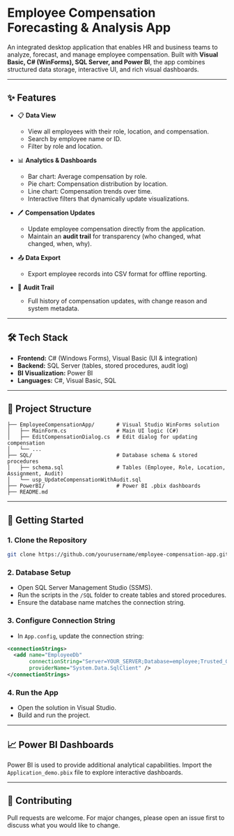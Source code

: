 # Employee Compensation Forecasting & Analysis App

An integrated desktop application that enables HR and business teams to analyze, forecast, and manage employee compensation. Built with **Visual Basic, C# (WinForms), SQL Server, and Power BI**, the app combines structured data storage, interactive UI, and rich visual dashboards.

---

## ✨ Features

* 📋 **Data View**

  * View all employees with their role, location, and compensation.
  * Search by employee name or ID.
  * Filter by role and location.

* 📊 **Analytics & Dashboards**

  * Bar chart: Average compensation by role.
  * Pie chart: Compensation distribution by location.
  * Line chart: Compensation trends over time.
  * Interactive filters that dynamically update visualizations.

* 🖊️ **Compensation Updates**

  * Update employee compensation directly from the application.
  * Maintain an **audit trail** for transparency (who changed, what changed, when, why).

* 📤 **Data Export**

  * Export employee records into CSV format for offline reporting.

* 🔐 **Audit Trail**

  * Full history of compensation updates, with change reason and system metadata.

---

## 🛠️ Tech Stack

* **Frontend:** C# (Windows Forms), Visual Basic (UI & integration)
* **Backend:** SQL Server (tables, stored procedures, audit log)
* **BI Visualization:** Power BI
* **Languages:** C#, Visual Basic, SQL

---

## 📂 Project Structure

```
├── EmployeeCompensationApp/       # Visual Studio WinForms solution
│   ├── MainForm.cs                # Main UI logic (C#)
│   ├── EditCompensationDialog.cs  # Edit dialog for updating compensation
│   └── ...
├── SQL/                           # Database schema & stored procedures
│   ├── schema.sql                 # Tables (Employee, Role, Location, Assignment, Audit)
│   └── usp_UpdateCompensationWithAudit.sql
├── PowerBI/                       # Power BI .pbix dashboards
├── README.md
```

---

## 🚀 Getting Started

### 1. Clone the Repository

```bash
git clone https://github.com/yourusername/employee-compensation-app.git
```

### 2. Database Setup

* Open SQL Server Management Studio (SSMS).
* Run the scripts in the `/SQL` folder to create tables and stored procedures.
* Ensure the database name matches the connection string.

### 3. Configure Connection String

* In `App.config`, update the connection string:

```xml
<connectionStrings>
  <add name="EmployeeDb"
       connectionString="Server=YOUR_SERVER;Database=employee;Trusted_Connection=True;TrustServerCertificate=True;"
       providerName="System.Data.SqlClient" />
</connectionStrings>
```

### 4. Run the App

* Open the solution in Visual Studio.
* Build and run the project.

---

## 📈 Power BI Dashboards

Power BI is used to provide additional analytical capabilities. Import the `Application_demo.pbix` file to explore interactive dashboards.

---

## 🤝 Contributing

Pull requests are welcome. For major changes, please open an issue first to discuss what you would like to change.
